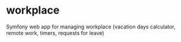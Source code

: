 # workplace
Symfony web app for managing workplace (vacation days calculator, remote work, timers, requests for leave) 

